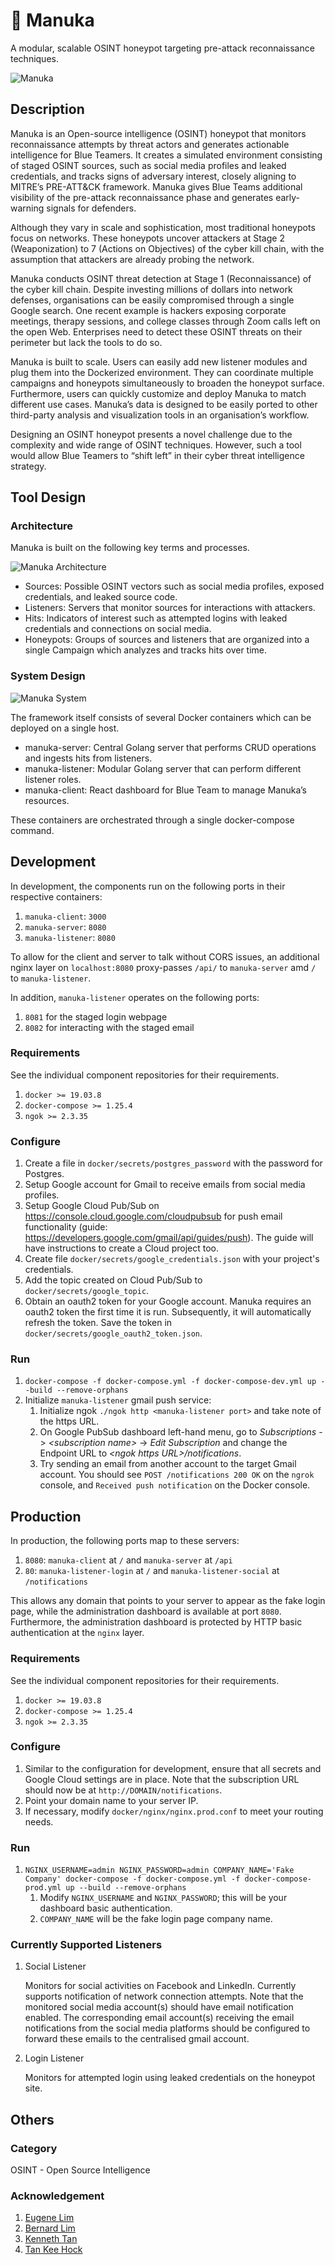 # 🍯 Manuka

A modular, scalable OSINT honeypot targeting pre-attack reconnaissance techniques.

![Manuka](docs/images/manuka.png "Manuka")

## Description

Manuka is an Open-source intelligence (OSINT) honeypot that monitors reconnaissance attempts by threat actors and generates actionable intelligence for Blue Teamers. It creates a simulated environment consisting of staged OSINT sources, such as social media profiles and leaked credentials, and tracks signs of adversary interest, closely aligning to MITRE’s PRE-ATT&CK framework. Manuka gives Blue Teams additional visibility of the pre-attack reconnaissance phase and generates early-warning signals for defenders.

Although they vary in scale and sophistication, most traditional honeypots focus on networks. These honeypots uncover attackers at Stage 2 (Weaponization) to 7 (Actions on Objectives) of the cyber kill chain, with the assumption that attackers are already probing the network.

Manuka conducts OSINT threat detection at Stage 1 (Reconnaissance) of the cyber kill chain. Despite investing millions of dollars into network defenses, organisations can be easily compromised through a single Google search. One recent example is hackers exposing corporate meetings, therapy sessions, and college classes through Zoom calls left on the open Web. Enterprises need to detect these OSINT threats on their perimeter but lack the tools to do so.

Manuka is built to scale. Users can easily add new listener modules and plug them into the Dockerized environment. They can coordinate multiple campaigns and honeypots simultaneously to broaden the honeypot surface. Furthermore, users can quickly customize and deploy Manuka to match different use cases. Manuka’s data is designed to be easily ported to other third-party analysis and visualization tools in an organisation’s workflow.

Designing an OSINT honeypot presents a novel challenge due to the complexity and wide range of OSINT techniques. However, such a tool would allow Blue Teamers to “shift left” in their cyber threat intelligence strategy.

## Tool Design

### Architecture

Manuka is built on the following key terms and processes.

![Manuka Architecture](docs/images/manuka_architecture.jpg "Architecture")

- Sources: Possible OSINT vectors such as social media profiles, exposed credentials, and leaked source code.
- Listeners: Servers that monitor sources for interactions with attackers.
- Hits: Indicators of interest such as attempted logins with leaked credentials and connections on social media.
- Honeypots: Groups of sources and listeners that are organized into a single Campaign which analyzes and tracks hits over time.

### System Design

![Manuka System](docs/images/manuka_system.jpg "System")

The framework itself consists of several Docker containers which can be deployed on a single host.

- manuka-server: Central Golang server that performs CRUD operations and ingests hits from listeners.
- manuka-listener: Modular Golang server that can perform different listener roles.
- manuka-client: React dashboard for Blue Team to manage Manuka’s resources.

These containers are orchestrated through a single docker-compose command.

## Development

In development, the components run on the following ports in their respective containers:

1. `manuka-client`: `3000`
2. `manuka-server`: `8080`
3. `manuka-listener`: `8080`

To allow for the client and server to talk without CORS issues, an additional nginx layer on `localhost:8080` proxy-passes `/api/` to `manuka-server` amd `/` to `manuka-listener`.

In addition, `manuka-listener` operates on the following ports:

1. `8081` for the staged login webpage
2. `8082` for interacting with the staged email

### Requirements

See the individual component repositories for their requirements.

1. `docker >= 19.03.8`
2. `docker-compose >= 1.25.4`
3. `ngok >= 2.3.35`

### Configure

1. Create a file in `docker/secrets/postgres_password` with the password for Postgres.
2. Setup Google account for Gmail to receive emails from social media profiles.
3. Setup Google Cloud Pub/Sub on https://console.cloud.google.com/cloudpubsub for push email functionality (guide: https://developers.google.com/gmail/api/guides/push). The guide will have instructions to create a Cloud project too.
4. Create file `docker/secrets/google_credentials.json` with your project's credentials.
5. Add the topic created on Cloud Pub/Sub to `docker/secrets/google_topic`.
6. Obtain an oauth2 token for your Google account. Manuka requires an oauth2 token the first time it is run. Subsequently, it will automatically refresh the token. Save the token in `docker/secrets/google_oauth2_token.json`.

### Run

1. `docker-compose -f docker-compose.yml -f docker-compose-dev.yml up --build --remove-orphans`
2. Initialize `manuka-listener` gmail push service:
   1. Initialize ngok `./ngok http <manuka-listener port>` and take note of the https URL.
   2. On Google PubSub dashboard left-hand menu, go to _Subscriptions_ -> _\<subscription name\>_ -> _Edit Subscription_ and change the Endpoint URL to _\<ngok https URL\>/notifications_.
   3. Try sending an email from another account to the target Gmail account. You should see `POST /notifications 200 OK` on the `ngrok` console, and `Received push notification` on the Docker console.

## Production

In production, the following ports map to these servers:

1. `8080`: `manuka-client` at `/` and `manuka-server` at `/api`
2. `80`: `manuka-listener-login` at `/` and `manuka-listener-social` at `/notifications`

This allows any domain that points to your server to appear as the fake login page, while the administration dashboard is available at port `8080`. Furthermore, the administration dashboard is protected by HTTP basic authentication at the `nginx` layer.

### Requirements

See the individual component repositories for their requirements.

1. `docker >= 19.03.8`
2. `docker-compose >= 1.25.4`
3. `ngok >= 2.3.35`

### Configure

1. Similar to the configuration for development, ensure that all secrets and Google Cloud settings are in place. Note that the subscription URL should now be at `http://DOMAIN/notifications`.
2. Point your domain name to your server IP.
3. If necessary, modify `docker/nginx/nginx.prod.conf` to meet your routing needs.

### Run

1. `NGINX_USERNAME=admin NGINX_PASSWORD=admin COMPANY_NAME='Fake Company' docker-compose -f docker-compose.yml -f docker-compose-prod.yml up --build --remove-orphans`
   1. Modify `NGINX_USERNAME` and `NGINX_PASSWORD`; this will be your dashboard basic authentication.
   2. `COMPANY_NAME` will be the fake login page company name.

### Currently Supported Listeners

1. Social Listener

   Monitors for social activities on Facebook and LinkedIn. Currently supports notification of network connection attempts. Note that the monitored social media account(s) should have email notification enabled. The corresponding email account(s) receiving the email notifications from the social media platforms should be configured to forward these emails to the centralised gmail account.

2. Login Listener

   Monitors for attempted login using leaked credentials on the honeypot site.

## Others

### Category

OSINT - Open Source Intelligence

### Acknowledgement

1. [Eugene Lim](https://www.linkedin.com/in/limzhiweieugene/)
2. [Bernard Lim](https://www.linkedin.com/in/bernlim93/)
3. [Kenneth Tan](https://www.linkedin.com/in/kennethtanyh)
4. [Tan Kee Hock](https://www.linkedin.com/in/tankeehock/)
